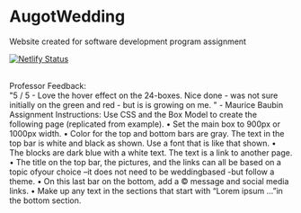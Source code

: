 # AugotWedding
Website created for software development program assignment <br />

[![Netlify Status](https://api.netlify.com/api/v1/badges/a27a868e-ba18-4b2d-a13a-8c6eedf05dff/deploy-status)](https://app.netlify.com/sites/augotwedding/deploys)

<br />
Professor Feedback:<br />
"5 / 5 - Love the hover effect on the 24-boxes.  Nice done - was not sure initially on the green and red - but is is growing on me. " - Maurice Baubin
<br />
Assignment Instructions:
Use CSS and the Box Model to create the following page (replicated from example). 
• Set the main box to 900px or 1000px width.
• Color for the top and bottom bars are gray.  The text in the top bar is white and black as shown.  Use a font that is like that shown.
• The blocks are dark blue with a white text.  The text is a link to another page.
• The title on the top bar, the pictures, and the links can all be based on a topic ofyour choice –it does not need to be weddingbased -but follow a theme.
• On this last bar on the bottom, add a © message and social media links.
• Make up any text in the sections that start with “Lorem ipsum ...”in the bottom section.
